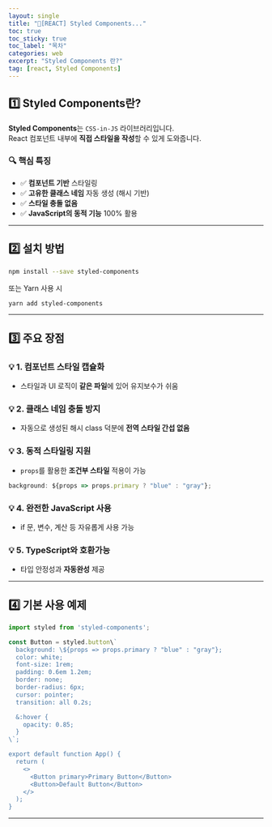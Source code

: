 ```yaml
---
layout: single
title: "📘[REACT] Styled Components..."
toc: true
toc_sticky: true
toc_label: "목차"
categories: web
excerpt: "Styled Components 란?"
tag: [react, Styled Components]
---
```


## 1️⃣ Styled Components란?

**Styled Components**는 `CSS-in-JS` 라이브러리입니다.  
React 컴포넌트 내부에 **직접 스타일을 작성**할 수 있게 도와줍니다.

### 🔍 핵심 특징
- ✅ **컴포넌트 기반** 스타일링  
- ✅ **고유한 클래스 네임** 자동 생성 (해시 기반)  
- ✅ **스타일 충돌 없음**  
- ✅ **JavaScript의 동적 기능** 100% 활용  


---

## 2️⃣ 설치 방법

```bash
npm install --save styled-components
```

또는 Yarn 사용 시

```bash
yarn add styled-components
```

---

## 3️⃣ 주요 장점 

### 💡 1. 컴포넌트 스타일 캡슐화
- 스타일과 UI 로직이 **같은 파일**에 있어 유지보수가 쉬움

### 💡 2. 클래스 네임 충돌 방지
- 자동으로 생성된 해시 class 덕분에 **전역 스타일 간섭 없음**

### 💡 3. 동적 스타일링 지원
- `props`를 활용한 **조건부 스타일** 적용이 가능

```jsx
background: ${props => props.primary ? "blue" : "gray"};
```

### 💡 4. 완전한 JavaScript 사용
- if 문, 변수, 계산 등 자유롭게 사용 가능

### 💡 5. TypeScript와 호환가능
- 타입 안정성과 **자동완성** 제공

---

## 4️⃣ 기본 사용 예제

```jsx
import styled from 'styled-components';

const Button = styled.button\`
  background: \${props => props.primary ? "blue" : "gray"};
  color: white;
  font-size: 1rem;
  padding: 0.6em 1.2em;
  border: none;
  border-radius: 6px;
  cursor: pointer;
  transition: all 0.2s;

  &:hover {
    opacity: 0.85;
  }
\`;

export default function App() {
  return (
    <>
      <Button primary>Primary Button</Button>
      <Button>Default Button</Button>
    </>
  );
}
```

---